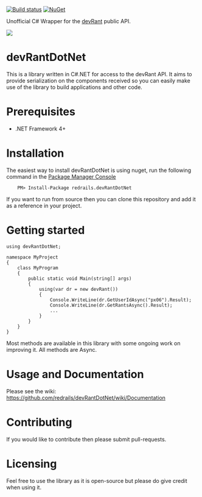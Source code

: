 [![Build status](https://ci.appveyor.com/api/projects/status/yd6s0ji4rm67mwhr?svg=true)](https://ci.appveyor.com/project/redrails/devrantdotnet) [![NuGet](https://buildstats.info/nuget/redrails.devRantDotNet)](https://www.nuget.org/packages/redrails.devRantDotNet/)



Unofficial C# Wrapper for the [devRant](https://www.devrant.io/) public API.

![](https://www.devrant.io/static/devrant/img/landing/landing-avatars2.png)

# devRantDotNet

This is a library written in C#.NET for access to the devRant API. It aims to provide serialization on the components received so you can easily make use of the library to build applications and other code.

# Prerequisites

- .NET Framework 4+

# Installation

The easiest way to install devRantDotNet is using nuget, run the following command in the [Package Manager Console](https://docs.nuget.org/docs/start-here/using-the-package-manager-console)
```
    PM> Install-Package redrails.devRantDotNet
```

If you want to run from source then you can clone this repository and add it as a reference in your project.

# Getting started

```
using devRantDotNet;

namespace MyProject
{
	class MyProgram
	{
		public static void Main(string[] args)
		{
			using(var dr = new devRant())
			{
				Console.WriteLine(dr.GetUserIdAsync("px06").Result);
				Console.WriteLine(dr.GetRantsAsync().Result);
				...
			}
		}
	}
}
```

Most methods are available in this library with some ongoing work on improving it. All methods are Async.

# Usage and Documentation

Please see the wiki: https://github.com/redrails/devRantDotNet/wiki/Documentation

# Contributing

If you would like to contribute then please submit pull-requests.

# Licensing 

Feel free to use the library as it is open-source but please do give credit when using it. 

